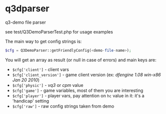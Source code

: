 # q3dparser
q3-demo file parser

see test/Q3DemoParserTest.php for usage examples

The main way to get config strings is:
```php
$cfg = Q3DemoParser::getFriendlyConfig(<demo-file-name>);
```
You will get an array as result (or null in case of errors) and main keys are:
  * `$cfg['client']` - client vars  
  * `$cfg['client_version']` - game client version (ex: *dfengine 1.08 win-x86 Jan 20 2010*)
  * `$cfg['physic']` - *vq3* or *cpm* value
  * `$cfg['game']` - game variables, most of them you are interesting
  * `$cfg['player']` - player vars, pay attention on `hc` value in it: it's a 'handicap' setting
  * `$cfg['raw']` - raw config strings taken from demo